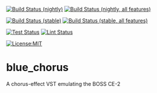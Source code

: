 [![Build Status (nightly)](https://github.com/sigurd4/blue_chorus/workflows/Build-nightly/badge.svg)](https://github.com/sigurd4/blue_chorus/actions/workflows/build-nightly.yml)
[![Build Status (nightly, all features)](https://github.com/sigurd4/blue_chorus/workflows/Build-nightly-all-features/badge.svg)](https://github.com/sigurd4/blue_chorus/actions/workflows/build-nightly-all-features.yml)

[![Build Status (stable)](https://github.com/sigurd4/blue_chorus/workflows/Build-stable/badge.svg)](https://github.com/sigurd4/blue_chorus/actions/workflows/build-stable.yml)
[![Build Status (stable, all features)](https://github.com/sigurd4/blue_chorus/workflows/Build-stable-all-features/badge.svg)](https://github.com/sigurd4/blue_chorus/actions/workflows/build-stable-all-features.yml)

[![Test Status](https://github.com/sigurd4/blue_chorus/workflows/Test/badge.svg)](https://github.com/sigurd4/blue_chorus/actions/workflows/test.yml)
[![Lint Status](https://github.com/sigurd4/blue_chorus/workflows/Lint/badge.svg)](https://github.com/sigurd4/blue_chorus/actions/workflows/lint.yml)

<!-- [![Latest Version](https://img.shields.io/crates/v/blue_chorus.svg)](https://crates.io/crates/blue_chorus) -->
[![License:MIT](https://img.shields.io/badge/License-MIT-yellow.svg)](https://opensource.org/licenses/MIT)
<!-- [![Documentation](https://img.shields.io/docsrs/blue_chorus)](https://docs.rs/blue_chorus) -->
<!-- [![Coverage Status](https://img.shields.io/codecov/c/github/sigurd4/blue_chorus)](https://app.codecov.io/github/sigurd4/blue_chorus) -->

# blue_chorus

A chorus-effect VST emulating the BOSS CE-2
